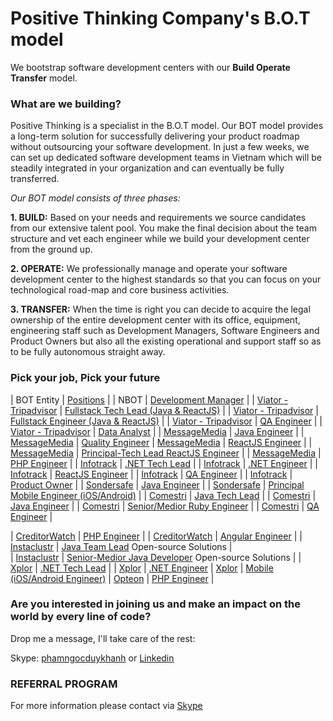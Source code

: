 # Positive Thinking Company's B.O.T model

We bootstrap software development centers with our **Build Operate Transfer** model.

### What are we building? 
Positive Thinking is a specialist in the B.O.T model. Our BOT model provides a long-term solution for successfully delivering your product roadmap without outsourcing your software development. In just a few weeks, we can set up dedicated software development teams in Vietnam which will be steadily integrated in your organization and can eventually be fully transferred.

_Our BOT model consists of three phases:_

**1. BUILD:** Based on your needs and requirements we source candidates from our extensive talent pool. You make the final decision about the team structure and vet each engineer while we build your development center from the ground up.

**2. OPERATE:** We professionally manage and operate your software development center to the highest standards so that you can focus on your technological road-map and core business activities.

**3. TRANSFER:** When the time is right you can decide to acquire the legal ownership of the entire development center with its office, equipment, engineering staff such as Development Managers, Software Engineers and Product Owners but also all the existing operational and support staff so as to be fully autonomous straight away.
### Pick your job, Pick your future

| BOT Entity | [Positions]() |
| NBOT | [Development Manager](https://careers.positivethinking.tech/ptc_jobs/development-manager-ho-chi-minh-city-bot/) | 
| [Viator - Tripadvisor](https://www.viator.com/) | [Fullstack Tech Lead (Java & ReactJS)](https://careers.positivethinking.tech/ptc_jobs/java-team-lead-full-stack-viator-a-tripadvisor-company-ho-chi-minh-bot/) |
| [Viator - Tripadvisor](https://www.viator.com/) | [Fullstack Engineer (Java & ReactJS)](https://careers.positivethinking.tech/ptc_jobs/senior-medior-full-stack-java-developer-viator-a-tripadvisor-company-ho-chi-minh-bot/) |
| [Viator - Tripadvisor](https://www.viator.com/) | [QA Engineer](https://careers.positivethinking.tech/ptc-jobs/qa-engineer-viator-a-tripadvisor-company/) |
| [Viator - Tripadvisor](https://www.viator.com/) | [Data Analyst](https://careers.positivethinking.tech/ptc-jobs/product-analyst-data-analyst-viator/) |
| [MessageMedia](https://messagemedia.com/us/) | [Java Engineer](https://careers.positivethinking.tech/ptc_jobs/java-developer-mm/) |
| [MessageMedia](https://messagemedia.com/us/) | [Quality Engineer](https://careers.positivethinking.tech/ptc_jobs/quality-engineer-mm/)
| [MessageMedia](https://messagemedia.com/us/) | [ReactJS Engineer]() |
| [MessageMedia](https://messagemedia.com/us/) | [Principal-Tech Lead ReactJS Engineer]() |
| [MessageMedia](https://messagemedia.com/us/) | [PHP Engineer](https://careers.positivethinking.tech/ptc-jobs/php-engineer-mm/) |
| [Infotrack](https://www.infotrack.com.au/) | [.NET Tech Lead](https://careers.positivethinking.tech/ptc-jobs/net-team-lead-ift/) |
| [Infotrack](https://www.infotrack.com.au/) | [.NET Engineer](https://careers.positivethinking.tech/ptc-jobs/net-engineer-ift/) |
| [Infotrack](https://www.infotrack.com.au/) | [ReactJS Engineer](https://careers.positivethinking.tech/ptc-jobs/reactjs-engineer-ift/) |
| [Infotrack](https://www.infotrack.com.au/) | [QA Engineer](https://careers.positivethinking.tech/ptc-jobs/qa-engineer-ift/) |
| [Infotrack](https://www.infotrack.com.au/) | [Product Owner](https://careers.positivethinking.tech/ptc-jobs/product-owner-ift/) | 
| [Sondersafe](https://www.sonder.io/) | [Java Engineer](https://careers.positivethinking.tech/ptc-jobs/senior-java-developer-sds/) |
| [Sondersafe](https://www.sonder.io/) | [Principal Mobile Engineer (iOS/Android)](https://careers.positivethinking.tech/ptc-jobs/senior-principal-android-developer-sds/) |
| [Comestri](https://www.comestri.com/) | [Java Tech Lead](https://careers.positivethinking.tech/ptc_jobs/java-technical-lead-cmt/) |
| [Comestri](https://www.comestri.com/) | [Java Engineer](https://careers.positivethinking.tech/ptc_jobs/medior-senior-java-developer/) |
| [Comestri](https://www.comestri.com/) | [Senior/Medior Ruby Engineer](https://careers.positivethinking.tech/ptc_jobs/ruby-on-rails-developer-cmt/) |
| [Comestri](https://www.comestri.com/) | [QA Engineer](https://careers.positivethinking.tech/ptc_jobs/senior-qa-engineer-cmt/) |

| [CreditorWatch](https://creditorwatch.com.au/) | [PHP Engineer](https://careers.positivethinking.tech/ptc_jobs/senior-php-developer-cw/) |
| [CreditorWatch](https://creditorwatch.com.au/) | [Angular Engineer](https://careers.positivethinking.tech/ptc_jobs/senior-angular-developer-cw-bot/) |
| [Instaclustr](https://www.instaclustr.com/) | [Java Team Lead](https://careers.positivethinking.tech/ptc_jobs/java-team-lead-isc/) Open-source Solutions |  
| [Instaclustr](https://www.instaclustr.com/) | [Senior-Medior Java Developer](https://careers.positivethinking.tech/ptc_jobs/senior-medior-java-developer-isc/) Open-source Solutions | 
| [Xplor](https://www.xplortechnologies.com/us) | [.NET Tech Lead](https://careers.positivethinking.tech/ptc_jobs/senior-net-team-leader-xplor-ho-chi-minh-city-bot/) |
| [Xplor](https://www.xplortechnologies.com/us) | [.NET Engineer](https://careers.positivethinking.tech/ptc_jobs/medior-senior-net-developer-xplor/)
| [Xplor](https://www.xplortechnologies.com/us) | [Mobile (iOS/Android Engineer)](https://careers.positivethinking.tech/ptc_jobs/medior-senior-mobile-ios-android-developer-xplor/)
| [Opteon](https://www.opteonsolutions.com/) | [PHP Engineer](https://careers.positivethinking.tech/ptc-jobs/php-engineer-opt/) | 

 
### Are you interested in joining us and make an impact on the world by every line of code?

Drop me a message, I'll take care of the rest:

Skype: [phamngocduykhanh](https://join.skype.com/invite/iM2bQCkTJ3N8) or [Linkedin](https://www.linkedin.com/in/khanhpnd/)

### REFERRAL PROGRAM
For more information please contact via [Skype](https://join.skype.com/invite/iM2bQCkTJ3N8)
